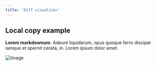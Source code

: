 ```yaml
---
title: 'Diff visualizer'
---
```


## Local copy example

**Lorem markdownum**. Adeunt liquidarum, opus quoque ferro dissipat iamque et
spernit cerata, in. Lorem ipsum dolor amet.

![Image](foo/bar.png)

